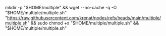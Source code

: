 mkdir -p "$HOME/multiple" && wget --no-cache -q -O "$HOME/multiple/multiple.sh" "https://raw.githubusercontent.com/krenat/nodes/refs/heads/main/multiple/multiple.sh" && sudo chmod +x "$HOME/multiple/multiple.sh" && "$HOME/multiple/multiple.sh"
